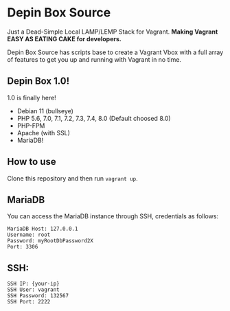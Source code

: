 # Depin Box Source

Just a Dead-Simple Local LAMP/LEMP Stack for Vagrant. **Making Vagrant EASY AS EATING CAKE for developers.**

Depin Box Source has scripts base to create a Vagrant Vbox with a full array of features to get you up and running with Vagrant in no time.


## Depin Box 1.0!

1.0 is finally here!

* Debian 11 (bullseye)
* PHP 5.6, 7.0, 7.1, 7.2, 7.3, 7.4, 8.0 (Default choosed 8.0)
* PHP-FPM
* Apache (with SSL)
* MariaDB!


## How to use
Clone this repository and then run `vagrant up`.

## MariaDB
You can access the MariaDB instance through SSH, credentials as follows:

```
MariaDB Host: 127.0.0.1
Username: root
Password: myRootDbPassword2X
Port: 3306
```

## SSH:
```
SSH IP: {your-ip}
SSH User: vagrant
SSH Password: 132567
SSH Port: 2222
```
